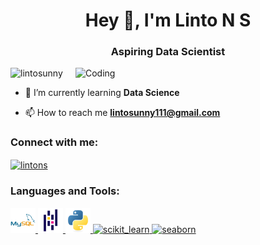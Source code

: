 <h1 align="center">Hey 👋, I'm Linto N S</h1>
<h3 align="center">Aspiring Data Scientist</h3>
<img align="right" alt="Coding" width="400" src="https://media.istockphoto.com/id/1373266917/vector/sphere-made-up-of-points-and-lines-network-connection-structure-big-data-visualization-3d.jpg?s=612x612&w=0&k=20&c=4XzpABQpWM7D-DIxrSepkbCuWvn_oaBM1B8UuxIJt0c=">

<p align="left"> <img src="https://komarev.com/ghpvc/?username=lintosunny&label=Profile%20views&color=0e75b6&style=flat" alt="lintosunny" /> </p>

- 🌱 I’m currently learning **Data Science**

- 📫 How to reach me **lintosunny111@gmail.com**

<h3 align="left">Connect with me:</h3>
<p align="left">
<a href="https://linkedin.com/in/lintons" target="blank"><img align="center" src="https://raw.githubusercontent.com/rahuldkjain/github-profile-readme-generator/master/src/images/icons/Social/linked-in-alt.svg" alt="lintons" height="30" width="40" /></a>
</p>

<h3 align="left">Languages and Tools:</h3>
<p align="left"> <a href="https://www.mysql.com/" target="_blank" rel="noreferrer"> <img src="https://raw.githubusercontent.com/devicons/devicon/master/icons/mysql/mysql-original-wordmark.svg" alt="mysql" width="40" height="40"/> </a> <a href="https://pandas.pydata.org/" target="_blank" rel="noreferrer"> <img src="https://raw.githubusercontent.com/devicons/devicon/2ae2a900d2f041da66e950e4d48052658d850630/icons/pandas/pandas-original.svg" alt="pandas" width="40" height="40"/> </a> <a href="https://www.python.org" target="_blank" rel="noreferrer"> <img src="https://raw.githubusercontent.com/devicons/devicon/master/icons/python/python-original.svg" alt="python" width="40" height="40"/> </a> <a href="https://scikit-learn.org/" target="_blank" rel="noreferrer"> <img src="https://upload.wikimedia.org/wikipedia/commons/0/05/Scikit_learn_logo_small.svg" alt="scikit_learn" width="40" height="40"/> </a> <a href="https://seaborn.pydata.org/" target="_blank" rel="noreferrer"> <img src="https://seaborn.pydata.org/_images/logo-mark-lightbg.svg" alt="seaborn" width="40" height="40"/> </a> </p>

